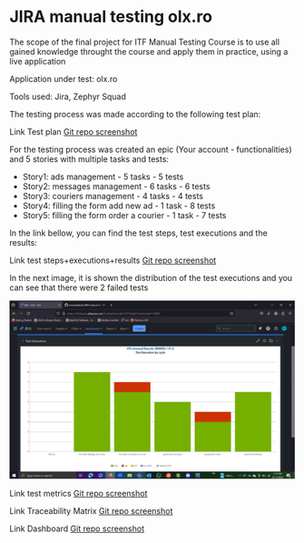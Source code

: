# JIRA manual testing olx.ro

The scope of the final project for ITF Manual Testing Course is to use all gained knowledge throught the course and apply them in practice, using a live application

Application under test: olx.ro

Tools used: Jira, Zephyr Squad

The testing process was made according to the following test plan:

Link Test plan [Git repo screenshot](https://github.com/armandaskalu/JIRA-manual-testing-olx.ro/blob/main/Test_Plan.pdf)

For the testing process was created an epic (Your account - functionalities) and 5 stories with multiple tasks and tests:
  - Story1: ads management - 5 tasks - 5 tests
  - Story2: messages management - 6 tasks - 6 tests
  - Story3: couriers management - 4 tasks - 4 tests
  - Story4: filling the form add new ad - 1 task - 8 tests
  - Story5: filling the form order a courier - 1 task - 7 tests

In the link bellow, you can find the test steps, test executions and the results:

Link test steps+executions+results [Git repo screenshot](https://github.com/armandaskalu/testare-manuala-olx.ro/blob/main/OLX%20-%20Zephyr%20Test%20Steps%20%2B%20Executions%20%2B%20Results%20(Jira).pdf)

In the next image, it is shown the distribution of the test executions and you can see that there were 2 failed tests

![Dashboard](https://github.com/armandaskalu/JIRA-manual-testing-olx.ro/blob/main/Dashboard.jpg)

Link test metrics [Git repo screenshot](https://github.com/armandaskalu/testare-manuala-olx.ro/blob/main/Test%20Metrics%20OLX.pdf)

Link Traceability Matrix [Git repo screenshot](https://github.com/armandaskalu/JIRA-manual-testing-olx.ro/blob/main/Traceability_Matrix.pdf)

Link Dashboard [Git repo screenshot](https://github.com/armandaskalu/JIRA-manual-testing-olx.ro/blob/main/Dashboard.pdf)

